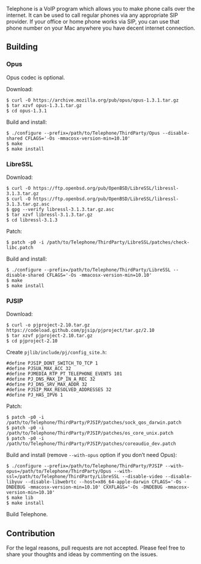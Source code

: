 Telephone is a VoIP program which allows you to make phone calls over
the internet. It can be used to call regular phones via any
appropriate SIP provider. If your office or home phone works via SIP,
you can use that phone number on your Mac anywhere you have decent
internet connection.

## Building

### Opus

Opus codec is optional.

Download:

    $ curl -O https://archive.mozilla.org/pub/opus/opus-1.3.1.tar.gz
    $ tar xzvf opus-1.3.1.tar.gz
    $ cd opus-1.3.1

Build and install:

    $ ./configure --prefix=/path/to/Telephone/ThirdParty/Opus --disable-shared CFLAGS='-Os -mmacosx-version-min=10.10'
    $ make
    $ make install

### LibreSSL

Download:

    $ curl -O https://ftp.openbsd.org/pub/OpenBSD/LibreSSL/libressl-3.1.3.tar.gz
    $ curl -O https://ftp.openbsd.org/pub/OpenBSD/LibreSSL/libressl-3.1.3.tar.gz.asc
    $ gpg --verify libressl-3.1.3.tar.gz.asc
    $ tar xzvf libressl-3.1.3.tar.gz
    $ cd libressl-3.1.3

Patch:

    $ patch -p0 -i /path/to/Telephone/ThirdParty/LibreSSL/patches/check-libc.patch

Build and install:

    $ ./configure --prefix=/path/to/Telephone/ThirdParty/LibreSSL --disable-shared CFLAGS='-Os -mmacosx-version-min=10.10'
    $ make
    $ make install

### PJSIP

Download:

    $ curl -o pjproject-2.10.tar.gz https://codeload.github.com/pjsip/pjproject/tar.gz/2.10
    $ tar xzvf pjproject-2.10.tar.gz
    $ cd pjproject-2.10

Create `pjlib/include/pj/config_site.h`:

    #define PJSIP_DONT_SWITCH_TO_TCP 1
    #define PJSUA_MAX_ACC 32
    #define PJMEDIA_RTP_PT_TELEPHONE_EVENTS 101
    #define PJ_DNS_MAX_IP_IN_A_REC 32
    #define PJ_DNS_SRV_MAX_ADDR 32
    #define PJSIP_MAX_RESOLVED_ADDRESSES 32
    #define PJ_HAS_IPV6 1

Patch:

    $ patch -p0 -i /path/to/Telephone/ThirdParty/PJSIP/patches/sock_qos_darwin.patch
    $ patch -p0 -i /path/to/Telephone/ThirdParty/PJSIP/patches/os_core_unix.patch
    $ patch -p0 -i /path/to/Telephone/ThirdParty/PJSIP/patches/coreaudio_dev.patch

Build and install (remove `--with-opus` option if you don’t need Opus):

    $ ./configure --prefix=/path/to/Telephone/ThirdParty/PJSIP --with-opus=/path/to/Telephone/ThirdParty/Opus --with-ssl=/path/to/Telephone/ThirdParty/LibreSSL --disable-video --disable-libyuv --disable-libwebrtc --host=x86_64-apple-darwin CFLAGS='-Os -DNDEBUG -mmacosx-version-min=10.10' CXXFLAGS='-Os -DNDEBUG -mmacosx-version-min=10.10'
    $ make lib
    $ make install

    
Build Telephone.

## Contribution

For the legal reasons, pull requests are not accepted. Please feel
free to share your thoughts and ideas by commenting on the issues.
